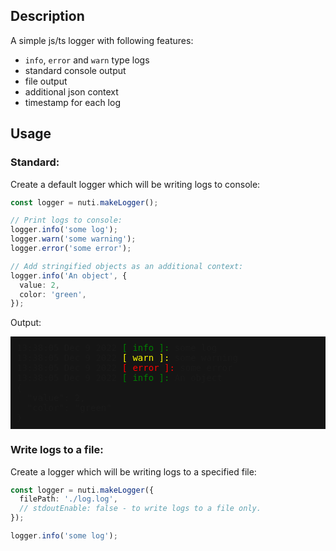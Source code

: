 ## Description

A simple js/ts logger with following features:

- `info`, `error` and `warn` type logs
- standard console output
- file output
- additional json context
- timestamp for each log

## Usage

### Standard:

Create a default logger which will be writing logs to console:

```ts
const logger = nuti.makeLogger();

// Print logs to console:
logger.info('some log');
logger.warn('some warning');
logger.error('some error');

// Add stringified objects as an additional context:
logger.info('An object', {
  value: 2,
  color: 'green',
});
```

Output:

<p style="background-color: #151515; padding: 10px; font-family: monospace;">
  13:38:05 Dec 9 2022 <span style="color:green;">[ info ]:</span> some log </br>
  13:38:05 Dec 9 2022 <span style="color:yellow;">[ warn ]:</span> some warning </br>
  13:38:05 Dec 9 2022 <span style="color:red;">[ error ]:</span> some error </br>
  13:38:05 Dec 9 2022 <span style="color:green;">[ info ]:</span> An object </br>
  { </br>
  &nbsp  "value": 2, </br>
  &nbsp  "color": "green" </br>
  } </br>
</p>

### Write logs to a file:

Create a logger which will be writing logs to a specified file:

```ts
const logger = nuti.makeLogger({
  filePath: './log.log',
  // stdoutEnable: false - to write logs to a file only.
});

logger.info('some log');
```
